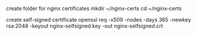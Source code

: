 create folder for nginx certificates
mkdir ~/nginx-certs
cd ~/nginx-certs

create self-signed certificate
openssl req -x509 -nodes -days 365 -newkey rsa:2048 -keyout nginx-selfsigned.key -out nginx-selfsigned.crt